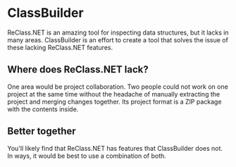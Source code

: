 # ClassBuilder
ReClass.NET is an amazing tool for inspecting data structures, but it lacks in many areas. ClassBuilder is an effort to create a tool that solves the issue of these lacking ReClass.NET features.

## Where does ReClass.NET lack?
One area would be project collaboration. Two people could not work on one project at the same time without the headache of manually extracting the project and merging changes together. Its project format is a ZIP package with the contents inside.

## Better together
You'll likely find that ReClass.NET has features that ClassBuilder does not. In ways, it would be best to use a combination of both.